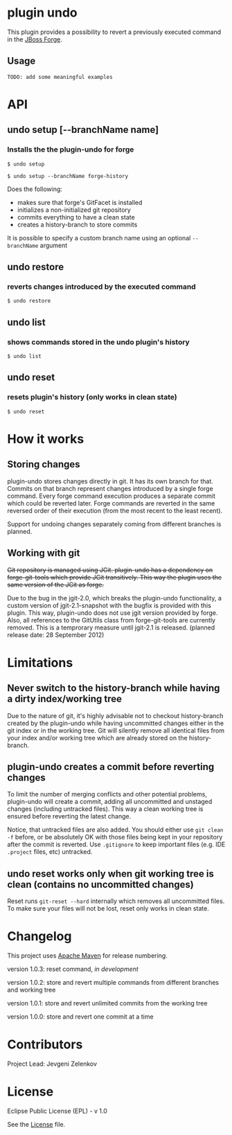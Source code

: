 # plugin undo

This plugin provides a possibility to revert a previously executed command in the [JBoss Forge](http://forge.jboss.org/).

## Usage
```
TODO: add some meaningful examples
```

# API

## undo setup [--branchName name]

### Installs the the plugin-undo for forge

```
$ undo setup

$ undo setup --branchName forge-history
```

Does the following:
* makes sure that forge's GitFacet is installed
* initializes a non-initialized git repository
* commits everything to have a clean state
* creates a history-branch to store commits

It is possible to specify a custom branch name using an optional `--branchName` argument

## undo restore

### reverts changes introduced by the executed command

```
$ undo restore
```

## undo list

### shows commands stored in the undo plugin's history

```
$ undo list
```

## undo reset

### resets plugin's history (only works in clean state)

```
$ undo reset
```


# How it works

## Storing changes

plugin-undo stores changes directly in git. It has its own branch for that. Commits on that branch represent changes introduced by a single forge command. Every forge command execution produces a separate commit which could be reverted later. Forge commands are reverted in the same reversed order of their execution (from the most recent to the least recent).

Support for undoing changes separately coming from different branches is planned.


## Working with git

~~Git repository is managed using JGit. plugin-undo has a dependency on forge-git-tools which provide JGit transitively. This way the plugin uses the same version of the JGit as forge.~~

Due to the bug in the jgit-2.0, which breaks the plugin-undo functionality, a custom version of jgit-2.1-snapshot with the bugfix is provided with this plugin. This way, plugin-undo does not use jgit version provided by forge. Also, all references to the GitUtils class from forge-git-tools are currently removed. This is a temprorary measure until jgit-2.1 is released. (planned release date: 28 September 2012)


# Limitations

## Never switch to the history-branch while having a dirty index/working tree

Due to the nature of git, it's highly advisable not to checkout history-branch created by the plugin-undo while having uncommitted changes either in the git index or in the working tree. Git will silently remove all identical files from your index and/or working tree which are already stored on the history-branch.


## plugin-undo creates a commit before reverting changes

To limit the number of merging conflicts and other potential problems, plugin-undo will create a commit, adding all uncommitted and unstaged changes (including untracked files). This way a clean working tree is ensured before reverting the latest change.

Notice, that untracked files are also added. You should either use `git clean -f` before, or be absolutely OK with those files being kept in your repository after the commit is reverted. Use `.gitignore` to keep important files (e.g. IDE `.project` files, etc) untracked.


## undo reset works only when git working tree is clean (contains no uncommitted changes)

Reset runs `git-reset --hard` internally which removes all uncommitted files. To make sure your files will not be lost, reset only works in clean state.


# Changelog

This project uses [Apache Maven](http://maven.apache.org/) for release numbering.

version 1.0.3: reset command, _in development_

version 1.0.2: store and revert multiple commands from different branches and working tree

version 1.0.1: store and revert unlimited commits from the working tree

version 1.0.0: store and revert one commit at a time


# Contributors

Project Lead: Jevgeni Zelenkov


# License

Eclipse Public License (EPL) - v 1.0

See the [License](http://github.com/forge/plugin-undo/blob/master/License) file.
